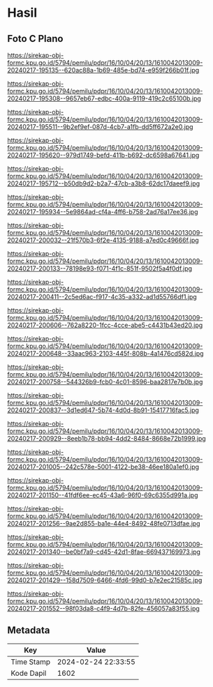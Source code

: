 # Hasil

## Foto C Plano

https://sirekap-obj-formc.kpu.go.id/5794/pemilu/pdpr/16/10/04/20/13/1610042013009-20240217-195135--620ac88a-1b69-485e-bd74-e959f266b01f.jpg

https://sirekap-obj-formc.kpu.go.id/5794/pemilu/pdpr/16/10/04/20/13/1610042013009-20240217-195308--9657eb67-edbc-400a-9119-419c2c65100b.jpg

https://sirekap-obj-formc.kpu.go.id/5794/pemilu/pdpr/16/10/04/20/13/1610042013009-20240217-195511--9b2ef9ef-087d-4cb7-a1fb-dd5ff672a2e0.jpg

https://sirekap-obj-formc.kpu.go.id/5794/pemilu/pdpr/16/10/04/20/13/1610042013009-20240217-195620--979d1749-befd-411b-b692-dc6598a67641.jpg

https://sirekap-obj-formc.kpu.go.id/5794/pemilu/pdpr/16/10/04/20/13/1610042013009-20240217-195712--b50db9d2-b2a7-47cb-a3b8-62dc17daeef9.jpg

https://sirekap-obj-formc.kpu.go.id/5794/pemilu/pdpr/16/10/04/20/13/1610042013009-20240217-195934--5e9864ad-cf4a-4ff6-b758-2ad76a17ee36.jpg

https://sirekap-obj-formc.kpu.go.id/5794/pemilu/pdpr/16/10/04/20/13/1610042013009-20240217-200032--21f570b3-6f2e-4135-9188-a7ed0c49666f.jpg

https://sirekap-obj-formc.kpu.go.id/5794/pemilu/pdpr/16/10/04/20/13/1610042013009-20240217-200133--78198e93-f071-4f1c-851f-9502f5a4f0df.jpg

https://sirekap-obj-formc.kpu.go.id/5794/pemilu/pdpr/16/10/04/20/13/1610042013009-20240217-200411--2c5ed6ac-f917-4c35-a332-ad1d55766df1.jpg

https://sirekap-obj-formc.kpu.go.id/5794/pemilu/pdpr/16/10/04/20/13/1610042013009-20240217-200606--762a8220-1fcc-4cce-abe5-c4431b43ed20.jpg

https://sirekap-obj-formc.kpu.go.id/5794/pemilu/pdpr/16/10/04/20/13/1610042013009-20240217-200648--33aac963-2103-445f-808b-4a1476cd582d.jpg

https://sirekap-obj-formc.kpu.go.id/5794/pemilu/pdpr/16/10/04/20/13/1610042013009-20240217-200758--544326b9-fcb0-4c01-8596-baa2817e7b0b.jpg

https://sirekap-obj-formc.kpu.go.id/5794/pemilu/pdpr/16/10/04/20/13/1610042013009-20240217-200837--3d1ed647-5b74-4d0d-8b91-15417716fac5.jpg

https://sirekap-obj-formc.kpu.go.id/5794/pemilu/pdpr/16/10/04/20/13/1610042013009-20240217-200929--8eeb1b78-bb94-4dd2-8484-8668e72b1999.jpg

https://sirekap-obj-formc.kpu.go.id/5794/pemilu/pdpr/16/10/04/20/13/1610042013009-20240217-201005--242c578e-5001-4122-be38-46ee180a1ef0.jpg

https://sirekap-obj-formc.kpu.go.id/5794/pemilu/pdpr/16/10/04/20/13/1610042013009-20240217-201150--41fdf6ee-ec45-43a6-96f0-69c6355d991a.jpg

https://sirekap-obj-formc.kpu.go.id/5794/pemilu/pdpr/16/10/04/20/13/1610042013009-20240217-201256--9ae2d855-ba1e-44e4-8492-48fe0713dfae.jpg

https://sirekap-obj-formc.kpu.go.id/5794/pemilu/pdpr/16/10/04/20/13/1610042013009-20240217-201340--be0bf7a9-cd45-42d1-8fae-669437169973.jpg

https://sirekap-obj-formc.kpu.go.id/5794/pemilu/pdpr/16/10/04/20/13/1610042013009-20240217-201429--158d7509-6466-4fd6-99d0-b7e2ec21585c.jpg

https://sirekap-obj-formc.kpu.go.id/5794/pemilu/pdpr/16/10/04/20/13/1610042013009-20240217-201552--98f03da8-c4f9-4d7b-82fe-456057a83f55.jpg


## Metadata

| Key        | Value               |
| ---------- | ------------------- |
| Time Stamp | 2024-02-24 22:33:55 |
| Kode Dapil | 1602                |



